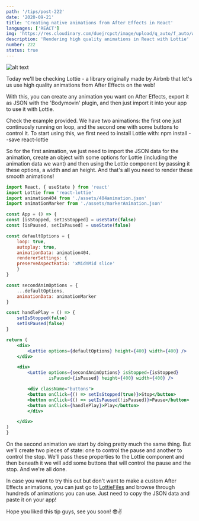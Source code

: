 ```yaml
---
path: '/tips/post-222'
date: '2020-09-21'
title: 'Creating native animations from After Effects in React'
languages: ['REACT']
img: 'https://res.cloudinary.com/duejrcpct/image/upload/q_auto/f_auto/w_1000/v1600705321/tips/222-1_mzty0f.png'
description: 'Rendering high quality animations in React with Lottie'
number: 222
status: true
---
```


![alt text](https://res.cloudinary.com/duejrcpct/image/upload/q_auto/v1600705434/tips/222-2_khfhlm.gif 'React Lottie')

Today we'll be checking Lottie - a library originally made by Airbnb that let's us use high quality animations from After Effects on the web!

With this, you can create any animation you want on After Effects, export it as JSON with the 'Bodymovin' plugin, and then just import it into your app to use it with Lottie.

Check the example provided. We have two animations: the first one just continuosly running on loop, and the second one with some buttons to control it. To start using this, we first need to install Lottie with: npm install --save react-lottie

So for the first animation, we just need to import the JSON data for the animation, create an object with some options for Lottie (including the animation data we want) and then using the Lottie component by passing it these options, a width and an height. And that's all you need to render these smooth animations!

```jsx
import React, { useState } from 'react'
import Lottie from 'react-lottie'
import animation404 from './assets/404animation.json'
import animationMarker from './assets/markerAnimation.json'

const App = () => {
const [isStopped, setIsStopped] = useState(false)
const [isPaused, setIsPaused] = useState(false)

const defaultOptions = {
    loop: true,
    autoplay: true,
    animationData: animation404,
    rendererSettings: {
    preserveAspectRatio: 'xMidYMid slice'
    }
}

const secondAnimOptions = {
    ...defaultOptions,
    animationData: animationMarker
}

const handlePlay = () => {
    setIsStopped(false)
    setIsPaused(false)
}

return (
    <div>
        <Lottie options={defaultOptions} height={400} width={400} />
    </div>

    <div>
        <Lottie options={secondAnimOptions} isStopped={isStopped}
                isPaused={isPaused} height={400} width={400} />

        <div className="buttons">
        <button onClick={() => setIsStopped(true)}>Stop</button>
        <button onClick={() => setIsPaused(!isPaused)}>Pause</button>
        <button onClick={handlePlay}>Play</button>
        </div>

    </div>
)
}
```

On the second animation we start by doing pretty much the same thing. But we'll create two pieces of state: one to control the pause and another to control the stop. We'll pass these properties to the Lottie component and then beneath it we will add some buttons that will control the pause and the stop. And we're all done.

In case you want to try this out but don't want to make a custom After Effects animations, you can just go to [LottieFiles](https://lottiefiles.com) and browse through hundreds of animations you can use. Just need to copy the JSON data and paste it on your app!

Hope you liked this tip guys, see you soon! 😎✌️
